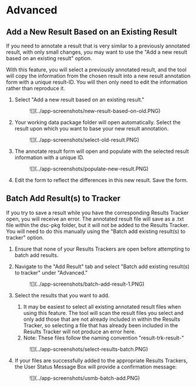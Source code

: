 # Advanced


## Add a New Result Based on an Existing Result

If you need to annotate a result that is very similar to a previously annotated result, with only small changes, you may want to use the "Add a new result based on an existing result" option. 

With this feature, you will select a previously annotated result, and the tool will copy the information from the chosen result into a new result annotation form with a unique result-ID. You will then only need to edit the information rather than reproduce it.

1. Select "Add a new result based on an existing result."

    <figure markdown>
        ![](../app-screenshots/new-result-based-on-old.PNG)
        <figcaption></figcaption>
    </figure>

2. Your working data package folder will open automatically. Select the result upon which you want to base your new result annotation. 

    <figure markdown>
        ![](../app-screenshots/select-old-result.PNG)
        <figcaption></figcaption>
    </figure>

3. The annotate result form will open and populate with the selected result information with a unique ID.

    <figure markdown>
        ![](../app-screenshots/populate-new-result.PNG)
        <figcaption></figcaption>
    </figure>

4. Edit the form to reflect the differences in this new result. Save the form.

## Batch Add Result(s) to Tracker

If you try to save a result while you have the corresponding Results Tracker open, you will receive an error. The annotated result file will save as a .txt file within the dsc-pkg folder, but it will not be added to the Results Tracker. You will need to do this manually using the "Batch add existing result(s) to tracker" option.

1. Ensure that none of your Results Trackers are open before attempting to batch add results.
1. Navigate to the "Add Result" tab and select "Batch add existing result(s) to tracker" under "Advanced."

    <figure markdown>
        ![](../app-screenshots/batch-add-result-1.PNG)
        <figcaption></figcaption>
    </figure>

3. Select the results that you want to add.
    1. It may be easiest to select all existing annotated result files when using this feature. The tool will scan the result files you select and only add those that are not already included in within the Results Tracker, so selecting a file that has already been included in the Results Tracker will not produce an error here.
    2. Note: These files follow the naming convention "result-trk-result-"

    <figure markdown>
        ![](../app-screenshots/select-results-batch.PNG)
        <figcaption></figcaption>
    </figure>

4. If your files are successfully added to the appropriate Results Trackers, the User Status Message Box will provide a confirmation message:

    <figure markdown>
        ![](../app-screenshots/usmb-batch-add.PNG)
        <figcaption></figcaption>
    </figure>